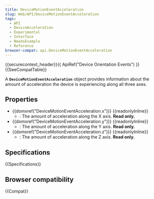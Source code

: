 ```yaml
---
title: DeviceMotionEventAcceleration
slug: Web/API/DeviceMotionEventAcceleration
tags:
  - API
  - DeviceAcceleration
  - Experimental
  - Interface
  - NeedsExample
  - Reference
browser-compat: api.DeviceMotionEventAcceleration
---
```

{{securecontext_header}}{{ ApiRef("Device Orientation Events") }}{{SeeCompatTable}}

A **`DeviceMotionEventAcceleration`** object provides information about the amount of acceleration the device is experiencing along all three axes.

## Properties

- {{domxref("DeviceMotionEventAcceleration.x")}} {{readonlyInline}}
  - : The amount of acceleration along the X axis. **Read only.**
- {{domxref("DeviceMotionEventAcceleration.y")}} {{readonlyInline}}
  - : The amount of acceleration along the Y axis. **Read only.**
- {{domxref("DeviceMotionEventAcceleration.z")}} {{readonlyInline}}
  - : The amount of acceleration along the Z axis. **Read only.**

## Specifications

{{Specifications}}

## Browser compatibility

{{Compat}}
